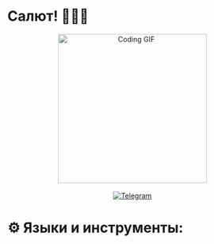 # Салют! 👋🏻🤓

<div align="center">
    <!-- Гифка -->
    <img src="https://i.giphy.com/media/v1.Y2lkPTc5MGI3NjExazhuZnBuN3ZhcW5vYzhlaDMyMnhjcHl0cWYwbzAwZHh6YW9oNHc4ZCZlcD12MV9pbnRlcm5hbF9naWZfYnlfaWQmY3Q9Zw/g2jj9VAIBluIreVNsb/giphy.gif" width="300" alt="Coding GIF" />
    <br><br>
    <!-- Кнопка Telegram -->
    <a href="https://t.me/ABin_98">
        <img src="https://img.shields.io/badge/Telegram-2CA5E0?style=for-the-badge&logo=telegram&logoColor=white" alt="Telegram" />
    </a>
</div>

# ⚙️ Языки и инструменты:
